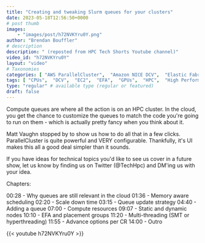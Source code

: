 ```yaml
---
title: "Creating and tweaking Slurm queues for your clusters"
date: 2023-05-18T12:56:50+0000
# post thumb
images:
    - "images/post/h72NVKYru0Y.png"
author: "Brendan Bouffler"
# description
description: " (reposted from HPC Tech Shorts Youtube channel)"
video_id: "h72NVKYru0Y"
layout: "video"
# Taxonomies
categories: [ "AWS ParallelCluster",  "Amazon NICE DCV",  "Elastic Fabric Adapter",  "Life Sciences", ]
tags: [ "CPUs",  "DCV",  "EC2",  "EFA",  "GPUs",  "HPC",  "High Performance Computing",  "Lustre",  "MPI",  "ParallelCluster",  "Schedulers",  "Slurm",  "Storage",  "autoscaling",  "bioinformatics",  "cloud computing",  "elastic",  "elastic fabric adapter",  "infiniband",  "queues",  "scheduling",  "scientific computing",  "technical computing",  "tightly-coupled",  "virtualization",  "vizualization",  "techshorts", ]
type: "regular" # available type (regular or featured)
draft: false
---
```


Compute queues are where all the action is on an HPC cluster. In the cloud, you get the chance to customize the queues to match the code you're going to run on them - which is actually pretty fancy when you think about it.

Matt Vaughn stopped by to show us how to do all that in a few clicks. ParallelCluster is quite powerful and VERY configurable. Thankfully, it's UI makes this all a good deal simpler than it sounds.

If you have ideas for technical topics you'd like to see us cover in a future show, let us know by finding us on Twitter (@TechHpc) and DM'ing us with your idea.

Chapters:

00:28 - Why queues are still relevant in the cloud
01:36 - Memory aware scheduling
02:20 - Scale down time
03:15 - Queue update strategy
04:40 - Adding a queue
07:00 - Compute resources
09:07 - Static and dynamic nodes
10:10 - EFA and placement groups
11:20 - Multi-threading (SMT or hyperthreading)
11:55 - Advance options per CR
14:00 - Outro

{{< youtube h72NVKYru0Y >}}